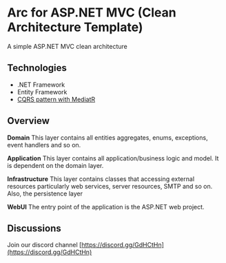 # Arc for ASP.NET MVC (Clean Architecture Template)

A simple ASP.NET MVC clean architecture

## Technologies
 - .NET Framework
 - Entity Framework
 - [CQRS pattern with MediatR](https://www.nuget.org/packages/MediatR/)
 
## Overview

**Domain**  This layer contains all entities aggregates, enums, exceptions, event handlers and so on.

**Application**  This layer contains all application/business logic and model. It is dependent on the domain layer.

**Infrastructure**  This layer contains classes that accessing external resources particularly web services, server resources, SMTP and so on. Also, the persistence layer

**WebUI**  The entry point of the application is the ASP.NET web project.

## Discussions

Join our discord channel  [https://discord.gg/GdHCtHn](https://discord.gg/GdHCtHn)